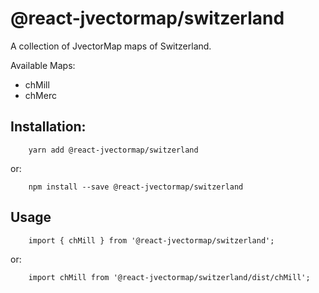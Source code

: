 # @react-jvectormap/switzerland

A collection of JvectorMap maps of Switzerland.

Available Maps:

- chMill
- chMerc

## Installation:

```
    yarn add @react-jvectormap/switzerland
```

or:

```
    npm install --save @react-jvectormap/switzerland
```

## Usage

```
    import { chMill } from '@react-jvectormap/switzerland';
```

or:

```
    import chMill from '@react-jvectormap/switzerland/dist/chMill';
```
